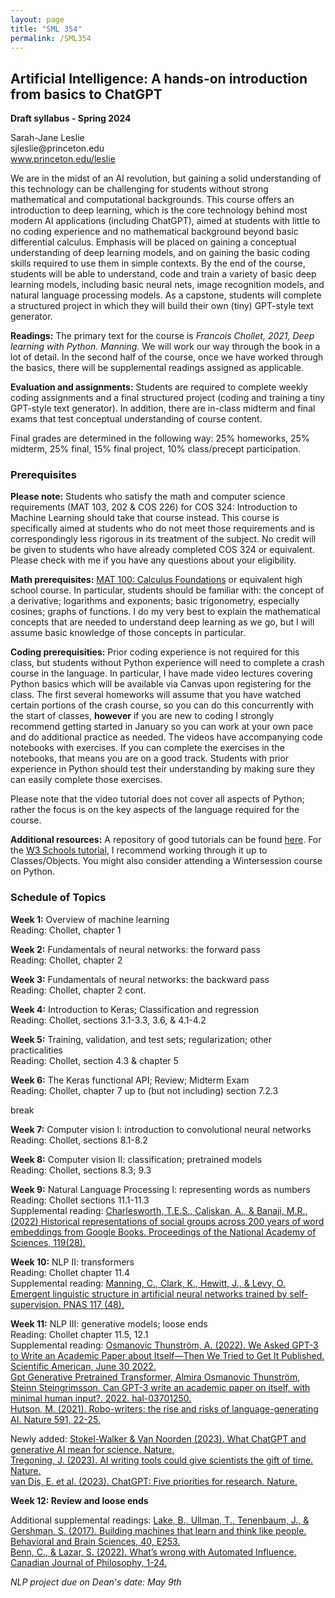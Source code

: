 ```yaml
---
layout: page
title: "SML 354"
permalink: /SML354
---
```




## Artificial Intelligence: A hands-on introduction from basics to ChatGPT

<p><b>Draft syllabus - Spring 2024</b></p>
<p>Sarah-Jane Leslie<br>
sjleslie@princeton.edu<br>
	<a href="www.princeton.edu/leslie">www.princeton.edu/leslie</a></p>

<p>We are in the midst of an AI revolution, but gaining a solid understanding of this technology can be challenging for students without strong mathematical and computational backgrounds. This course offers an introduction to deep learning, which is the core technology behind most modern AI applications (including ChatGPT), aimed at students with little to no coding experience and no mathematical background beyond basic differential calculus. Emphasis will be placed on gaining a conceptual understanding of deep learning models, and on gaining the basic coding skills required to use them in simple contexts. By the end of the course, students will be able to understand, code and train a variety of basic deep learning models, including basic neural nets, image recognition models, and natural language processing models. As a capstone, students will complete a structured project in which they will build their own (tiny) GPT-style text generator.</p>

<p><b>Readings:</b> The primary text for the course is <em>Francois Chollet, 2021, Deep learning with Python. Manning.</em> We will work our way through the book in a lot of detail. In the second half of the course, once we have worked through the basics, there will be supplemental readings assigned as applicable.</p>

<p><b>Evaluation and assignments:</b> Students are required to complete weekly coding assignments and a final structured  project (coding and training a tiny GPT-style text generator). In addition, there are in-class midterm and final exams that test conceptual understanding of course content.</p> 

<p>Final grades are determined in the following way: 25% homeworks, 25% midterm, 25% final, 15% final project, 10% class/precept participation. </p>

<p><h3>Prerequisites</h3> </p>

<p><b>Please note:</b> Students who satisfy the math and computer science requirements (MAT 103, 202 & COS 226) for COS 324: Introduction to Machine Learning should take that course instead. This course is specifically aimed at students who do not meet those requirements and is correspondingly less rigorous in its treatment of the subject. No credit will be given to students who have already completed COS 324 or equivalent. Please check with me if you have any questions about your eligibility. </p>

<p><b>Math prerequisites:</b> <a href="https://www.math.princeton.edu/undergraduate/placement/mat100">MAT 100: Calculus Foundations</a> or equivalent high school course. In particular, students should be familiar with: the concept of a derivative; logarithms and exponents; basic trigonometry, especially cosines; graphs of functions. I do my very best to explain the mathematical concepts that are needed to understand deep learning as we go, but I will assume basic knowledge of those concepts in particular.</p>

<p><b>Coding prerequisities:</b> Prior coding experience is not required for this class, but students without Python experience will need to complete a crash course in the language. In particular, I have made video lectures covering Python basics which will be available via Canvas upon registering for the class. The first several homeworks will assume that you have watched certain portions of the crash course, so you can do this concurrently with the start of classes, <b>however</b> if you are new to coding I strongly recommend getting started in January so you can work at your own pace and do additional practice as needed. The videos have accompanying code notebooks with exercises. If you can complete the exercises in the notebooks, that means you are on a good track. Students with prior experience in Python should test their understanding by making sure they can easily complete those exercises.</p>

<p>Please note that the video tutorial does not cover all aspects of Python; rather the focus is on the key aspects of the language required for the course.</p>

<p><b>Additional resources:</b> A repository of good tutorials can be found <a href="https://researchcomputing.princeton.edu/external-online-resources/python">here</a>. For the <a href="https://www.w3schools.com/python/">W3 Schools tutorial,</a> I recommend working through it up to Classes/Objects. You might also consider attending a Wintersession course on Python.</p>


<H3>Schedule of Topics</H3>

<p><b>Week 1:</b> Overview of machine learning<br>
Reading: Chollet, chapter 1</p>

<p><b>Week 2:</b> Fundamentals of neural networks: the forward pass<br>
Reading: Chollet, chapter 2</p>

<p><b>Week 3:</b> Fundamentals of neural networks: the backward pass<br>
Reading: Chollet, chapter 2 cont.</p>

<p><b>Week 4:</b> Introduction to Keras;  Classification and regression<br>
Reading: Chollet, sections 3.1-3.3, 3.6, & 4.1-4.2</p>

<p><b>Week 5:</b> Training, validation, and test sets; regularization; other practicalities<br>
Reading: Chollet, section 4.3 & chapter 5</p>

<p><b>Week 6:</b> The Keras functional API; Review; Midterm Exam<br>
Reading: Chollet, chapter 7 up to (but not including) section 7.2.3<br></p>


<p>break</p>


<p><b>Week 7:</b> Computer vision I: introduction to convolutional neural networks<br>
Reading: Chollet, sections 8.1-8.2<br>


<p><b>Week 8:</b> Computer vision II: classification; pretrained models<br>
Reading: Chollet, sections 8.3; 9.3<br>


<p><b>Week 9:</b> Natural Language Processing I: representing words as numbers<br>
Reading: Chollet sections 11.1-11.3<br>
Supplemental reading: <a href="https://tessaescharlesworth.files.wordpress.com/2022/07/charlesworth_hist-embeddings_published.pdf">Charlesworth, T.E.S., Caliskan, A., & Banaji, M.R., (2022) Historical representations of social groups across 200 years of word embeddings from Google Books. Proceedings of the National Academy of Sciences, 119(28).</a><br> 




<p><b>Week 10:</b> NLP II: transformers<br>
Reading: Chollet chapter 11.4<br>
Supplemental reading:
<a href="https://www.pnas.org/doi/10.1073/pnas.1907367117">Manning, C., Clark, K., Hewitt, J., & Levy, O. Emergent linguistic structure in artificial neural networks trained by self-supervision. PNAS 117 (48).</a></p>



<p><b>Week 11:</b> NLP III: generative models; loose ends<br>
Reading: Chollet chapter 11.5, 12.1<br>
Supplemental reading: <a href="https://www.scientificamerican.com/article/we-asked-gpt-3-to-write-an-academic-paper-about-itself-mdash-then-we-tried-to-get-it-published/">Osmanovic Thunström, A. (2022). We Asked GPT-3 to Write an Academic Paper about Itself—Then We Tried to Get It Published. Scientific American, June 30 2022.</a> <br>
<a href="https://hal.archives-ouvertes.fr/hal-03701250/document"> Gpt Generative Pretrained Transformer, Almira Osmanovic Thunström, Steinn Steingrimsson. Can GPT-3 write an academic paper on itself, with minimal human input?. 2022. hal-03701250.</a><br>
<a href="https://www.nature.com/articles/d41586-021-00530-0">Hutson, M. (2021). Robo-writers: the rise and risks of language-generating AI. Nature 591, 22-25.</a></p>
<p>Newly added: <a href="https://www.nature.com/articles/d41586-023-00340-6">Stokel-Walker & Van Noorden (2023). What ChatGPT and generative AI mean for science. Nature.</a><br>
	<a href="https://www.nature.com/articles/d41586-023-00528-w"> Tregoning, J. (2023). AI writing tools could give scientists the gift of time. Nature.</a><br>
	<a href="https://www.nature.com/articles/d41586-023-00288-7">van Dis, E. et al. (2023). ChatGPT: Five priorities for research. Nature.</a>
</p>

<p><b>Week 12: Review and loose ends</b></p>

Additional supplemental readings: <a href="https://www.cambridge.org/core/journals/behavioral-and-brain-sciences/article/building-machines-that-learn-and-think-like-people/A9535B1D745A0377E16C590E14B94993">Lake, B., Ullman, T., Tenenbaum, J., & Gershman, S. (2017). Building machines that learn and think like people. Behavioral and Brain Sciences, 40, E253.</a> <br>
	<a href="https://www.cambridge.org/core/services/aop-cambridge-core/content/view/98F5E24BEADE585050B773D2CBEB1F39/S0045509121000230a.pdf/whats_wrong_with_automated_influence.pdf">Benn, C., & Lazar, S. (2022). What’s wrong with Automated Influence. Canadian Journal of Philosophy, 1-24.</a></p>


<em>NLP project due on Dean's date: May 9th</em>

